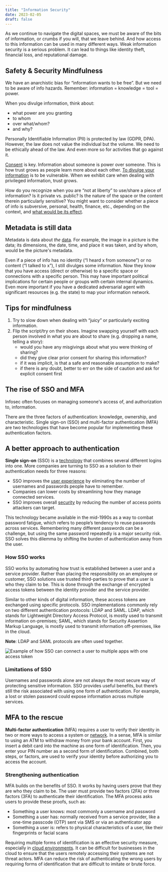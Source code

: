 ```yaml
---
title: "Information Security"
date: 2023-02-05
draft: false
---
```


As we continue to navigate the digital spaces, we must be aware of the
bits of information, or crumbs if you will, that we leave behind. And
how access to this information can be used in many different ways. Weak
information security is a serious problem. It can lead to things like
identity theft, financial loss, and reputational damage.

## Safety & Security Mindfulness

We have an anarchistic bias for “information wants to be free”.
But we need to be aware of info hazards.
Remember: information = knowledge = tool = power.

When you divulge information, think about:
- what power are you granting
- to whom
- over what/whom?
- and why?

Personally Identifiable Information (PII) is protected by law (GDPR, DPA).
However, the law does not value the individual but the volume.
We need to be ethically ahead of the law.
And even more so for activities that go against it.

[Consent](/consent) is key.
Information about someone is power over someone.
This is how trust grows as people learn more about each other.
[To divulge your information](/communication) is to be vulnerable.
When we exhibit care when dealing with privileged information,
trust grows.

How do you recognize when you are “not at liberty”
to use/share a piece of information?
Is it private vs. public?
Is the nature of the space or the content therein particularly sensitive?
You might want to consider whether
a piece of info is subversive, personal, health, finance, etc.,
depending on the context,
and [what would be its effect](/second-order-thinking).

## Metadata is still data

Metadata is data about *the* [data](/data-management). For example, the
image in a picture is the data; its dimensions, the date, time, and
place it was taken, and by whom, would be the picture's metadata.

Even if a piece of info has no identity (“I heard x from someone”) or no
content (“I talked to x”), I still divulges some information. Now they
know that you have access (direct or otherwise) to a specific space or
connections with a specific person. This may have important political
implications for certain people or groups with certain internal
dynamics. Even more important if you have a dedicated adversarial agent
with significant resources (e.g. the state) to map your information
network.

## Tips for mindfulness

1. Try to slow down when dealing with “juicy” or particularly exciting
   information.
2. Flip the script/try on their shoes. Imagine swapping yourself with
   each person involved in what you are about to share (e.g. dropping a
   name, telling a story):
    - would you have any misgivings about what you were thinking of
      sharing?
    - did they give clear prior consent for sharing this information?
    - if it was implicit, is that a safe and reasonable assumption to
      make?
    - if there is any doubt, better to err on the side of caution and
      ask for explicit consent first

## The rise of SSO and MFA

Infosec often focuses on managing someone's access of, and authorization
to, information.

There are the three factors of authentication: knowledge, ownership, and
characteristic. Single sign-on (SSO) and multi-factor authentication
(MFA) are two technologies that have become popular for implementing
these authentication factors.

## A better approach to authentication

**Single sign-on** (SSO) is a [technology](/technology) that combines several different logins into one. More companies are turning to SSO as a solution to their authentication needs for three reasons:

- SSO improves the [user experience](/ui-ux) by eliminating the number
  of usernames and passwords people have to remember.
- Companies can lower costs by streamlining how they manage connected
  services.
- SSO improves overall [security](/security) by reducing the number of
  access points attackers can target.

This technology became available in the mid-1990s as a way to combat
password fatigue, which refers to people’s tendency to reuse passwords
across services. Remembering many different passwords can be a
challenge, but using the same password repeatedly is a major security
risk. SSO solves this dilemma by shifting the burden of authentication
away from the user.

### How SSO works

SSO works by automating how trust is established between a user and a
service provider. Rather than placing the responsibility on an employee
or customer, SSO solutions use trusted third-parties to prove that a
user is who they claim to be. This is done through the exchange of
encrypted access tokens between the identity provider and the service
provider.

Similar to other kinds of digital information, these access tokens are
exchanged using specific protocols. SSO implementations commonly rely on
two different authentication protocols: LDAP and SAML. LDAP, which
stands for Lightweight Directory Access Protocol, is mostly used to
transmit information on-premises; SAML, which stands for Security
Assertion Markup Language, is mostly used to transmit information
off-premises, like in the cloud.

**Note**: LDAP and SAML protocols are often used together.

![Example of how SSO can connect a user to multiple apps with one access token](/image/sso.png)

### Limitations of SSO

Usernames and passwords alone are not always the most secure way of
protecting sensitive information. SSO provides useful benefits, but
there’s still the risk associated with using one form of authentication.
For example, a lost or stolen password could expose information across
multiple services.

## MFA to the rescue

**Multi-factor authentication** (MFA) requires a user to verify their
identity in two or more ways to access a system or [network](/network).
In a sense, MFA is similar to using an ATM to withdraw money from your
bank account. First, you insert a debit card into the machine as one
form of identification. Then, you enter your PIN number as a second form
of identification. Combined, both steps, or factors, are used to verify
your identity before authorizing you to access the account.

### Strengthening authentication

MFA builds on the benefits of SSO. It works by having users prove that
they are who they claim to be. The user must provide two factors (2FA)
or three factors (3FA) to authenticate their identification. The MFA
process asks users to provide these proofs, such as:

- Something a user knows: most commonly a username and password
- Something a user has: normally received from a service provider, like
  a one-time passcode (OTP) sent via SMS or via an authenticator app
- Something a user is: refers to physical characteristics of a user,
  like their fingerprints or facial scans

Requiring multiple forms of identification is an effective security
measure, especially in [cloud environments](/cloud-computing). It can be
difficult for businesses in the cloud to ensure that the users remotely
accessing their systems are not threat actors. MFA can reduce the risk
of authenticating the wrong users by requiring forms of identification
that are difficult to imitate or brute force.
